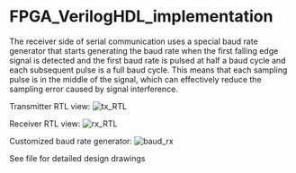# FPGA_VerilogHDL_implementation

The receiver side of serial communication uses a special baud rate generator that starts generating the baud rate when the first falling edge signal is detected and the first baud rate is pulsed at half a baud cycle and each subsequent pulse is a full baud cycle. This means that each sampling pulse is in the middle of the signal, which can effectively reduce the sampling error caused by signal interference.

Transmitter RTL view:
![tx_RTL](https://github.com/Cam2024/FPGA_VerilogHDL_implementation/assets/89662823/f7ea3c3b-ac1b-4a9f-8ab0-40ef1b26e25f)

Receiver RTL view:
![rx_RTL](https://github.com/Cam2024/FPGA_VerilogHDL_implementation/assets/89662823/ca3372bf-2150-43c1-b10f-9b363a10ab9d)

Customized baud rate generator:
![baud_rx](https://github.com/Cam2024/FPGA_VerilogHDL_implementation/assets/89662823/793de947-5bdc-4b37-881c-3408073b161e)

See file for detailed design drawings
